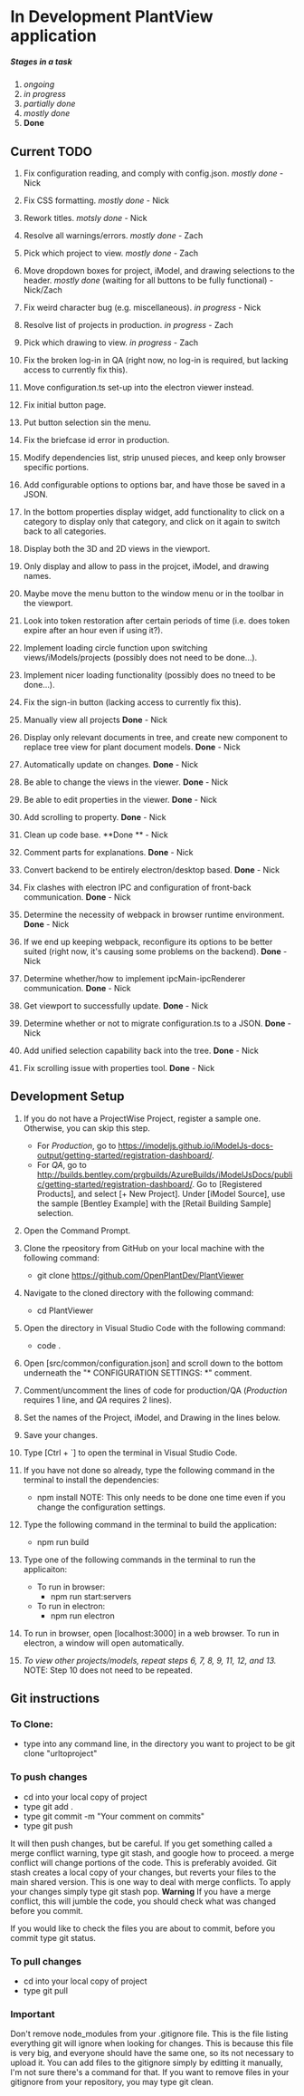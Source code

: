 # In Development PlantView application

##### Stages in a task
1. *ongoing*
2. *in progress*
3. *partially done*
4. *mostly done*
5. **Done**

## Current TODO

1.	Fix configuration reading, and comply with config.json. *mostly done* - Nick
2.	Fix CSS formatting. *mostly done* - Nick
3.	Rework titles. *motsly done* - Nick
4.	Resolve all warnings/errors. *mostly done* - Zach
5.	Pick which project to view. *mostly done* - Zach
6.	Move dropdown boxes for project, iModel, and drawing selections to the header. *mostly done* (waiting for all buttons to be fully functional) - Nick/Zach

7.	Fix weird character bug (e.g. miscellaneous). *in progress* - Nick 
8.	Resolve list of projects in production. *in progress* - Zach
9.	Pick which drawing to view. *in progress* - Zach

10.	Fix the broken log-in in QA (right now, no log-in is required, but lacking access to currently fix this).
11.	Move configuration.ts set-up into the electron viewer instead.
12.	Fix initial button page.
13.	Put button selection sin the menu.
14.	Fix the briefcase id error in production.
15.	Modify dependencies list, strip unused pieces, and keep only browser specific portions.
16.	Add configurable options to options bar, and have those be saved in a JSON.
17.	In the bottom properties display widget, add functionality to click on a category to display only that category, and click on it again to switch back to all categories.
18.	Display both the 3D and 2D views in the viewport.
19.	Only display and allow to pass in the projcet, iModel, and drawing names.
20.	Maybe move the menu button to the window menu or in the toolbar in the viewport.
21.	Look into token restoration after certain periods of time (i.e. does token expire after an hour even if using it?).
22.	Implement loading circle function upon switching views/iModels/projects (possibly does not need to be done...).
23.	Implement nicer loading functionality (possibly does no tneed to be done...).
24.	Fix the sign-in button (lacking access to currently fix this).

25.	Manually view all projects **Done** - Nick
26.	Display only relevant documents in tree, and create new component to replace tree view for plant document models. **Done** - Nick
27.	Automatically update on changes. **Done** - Nick
28.	Be able to change the views in the viewer. **Done** - Nick
29.	Be able to edit properties in the viewer. **Done** - Nick
30.	Add scrolling to property. **Done** - Nick
31.	Clean up code base. **Done ** - Nick
32.	Comment parts for explanations. **Done** - Nick
33.	Convert backend to be entirely electron/desktop based. **Done** - Nick
34.	Fix clashes with electron IPC and configuration of front-back communication. **Done** - Nick
35.	Determine the necessity of webpack in browser runtime environment. **Done** - Nick
36.	If we end up keeping webpack, reconfigure its options to be better suited (right now, it's causing some problems on the backend). **Done** - Nick
37.	Determine whether/how to implement ipcMain-ipcRenderer communication. **Done** - Nick
38.	Get viewport to successfully update. **Done** - Nick
39.	Determine whether or not to migrate configuration.ts to a JSON. **Done** - Nick
40.	Add unified selection capability back into the tree. **Done** - Nick
41.	Fix scrolling issue with properties tool. **Done** - Nick

## Development Setup

1.	If you do not have a ProjectWise Project, register a sample one. Otherwise, you can skip this step.
	- For *Production*, go to https://imodeljs.github.io/iModelJs-docs-output/getting-started/registration-dashboard/.
	- For *QA*, go to http://builds.bentley.com/prgbuilds/AzureBuilds/iModelJsDocs/public/getting-started/registration-dashboard/.
	Go to [Registered Products], and select [+ New Project].
	Under [iModel Source], use the sample [Bentley Example] with the [Retail Building Sample] selection.

2.  Open the Command Prompt.

3.	Clone the rpeository from GitHub on your local machine with the following command:
	*	git clone https://github.com/OpenPlantDev/PlantViewer

4.	Navigate to the cloned directory with the following command:
	*	cd PlantViewer

5.	Open the directory in Visual Studio Code with the following command:
	*	code .

6.	Open [src/common/configuration.json] and scroll down to the bottom underneath the "* CONFIGURATION SETTINGS: *" comment.

7.	Comment/uncomment the lines of code for production/QA (*Production* requires 1 line, and *QA* requires 2 lines).

8.	Set the names of the Project, iModel, and Drawing in the lines below.

9.	Save your changes.

10.	Type [Ctrl + `] to open the terminal in Visual Studio Code.

11.	If you have not done so already, type the following command in the terminal to install the dependencies:
	*	npm install
	NOTE: This only needs to be done one time even if you change the configuration settings.

12.	Type the following command in the terminal to build the application:
	*	npm run build

13.	Type one of the following commands in the terminal to run the applicaiton:
	- To run in browser:
		*	npm run start:servers
	- To run in electron:
		*	npm run electron

14.	To run in browser, open [localhost:3000] in a web browser.
	To run in electron, a window will open automatically.

15.	*To view other projects/models, repeat steps 6, 7, 8, 9, 11, 12, and 13.*
	NOTE: Step 10 does not need to be repeated.

## Git instructions

### To Clone:
   - type into any command line, in the directory you want to project to be git clone "urltoproject"

### To push changes

   - cd into your local copy of project
   - type git add .
   - type git commit -m "Your comment on commits"
   - type git push

  It will then push changes, but be careful. If you get something called a merge conflict warning, type git stash, and google how to proceed. a merge conflict will change portions of the code. This is preferably avoided.
  Git stash creates a local copy of your changes, but reverts your files to the main shared version. This is one way to deal with merge conflicts. To apply your changes simply type git stash pop.
  **Warning** If you have a merge conflict, this will jumble the code, you should check what was changed before you commit.

  If you would like to check the files you are about to commit, before you commit type git status.

### To pull changes

  - cd into your local copy of project
  - type git pull

### Important
Don't remove node_modules from your .gitignore file. This is the file listing everything git will ignore
when looking for changes. This is because this file is very big, and everyone should have the same one, so its not necessary to upload it.
You can add files to the gitignore simply by editting it manually, I'm not sure there's a command for that. If you want to remove files in your gitignore from your repository, you may type git clean.
